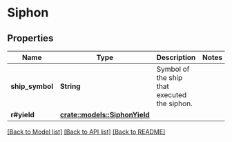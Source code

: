# Siphon

## Properties

Name | Type | Description | Notes
------------ | ------------- | ------------- | -------------
**ship_symbol** | **String** | Symbol of the ship that executed the siphon. | 
**r#yield** | [**crate::models::SiphonYield**](SiphonYield.md) |  | 

[[Back to Model list]](../README.md#documentation-for-models) [[Back to API list]](../README.md#documentation-for-api-endpoints) [[Back to README]](../README.md)


